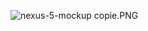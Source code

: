 ![nexus-5-mockup copie.PNG](https://bitbucket.org/repo/nbL6KX/images/2158156023-nexus-5-mockup%20copie.PNG)
